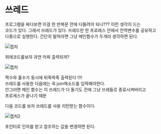 # 쓰레드

프로그램을 짜다보면 이걸 한 반복문 안에 다돌려야 되나??? 이런 생각이 드는 </br>
코드가 있다. 그래서 쓰레드가 있다. 쓰레드란 한 프로레스 안에서 전역변수를 공유하고 </br>
다중으로 실행한다. 간단히 말하자면 그냥 메인함수가 두개라 생각하면 된다. </br>

![캡처](https://user-images.githubusercontent.com/43857226/69915250-73de0e00-1490-11ea-8afa-ce56d0c54c7f.PNG) </br>

위에코드를보자 과연 어찌 출력되까? </br>

![캡처](https://user-images.githubusercontent.com/43857226/69915273-92dca000-1490-11ea-8ecc-39217739c374.PNG) </br>

짝수와 홀수가 동시에 뒤죽박죽 출력된다 !!!! </br>
쓰레드를 사용한 다음에는 꼭 join메소드를 입력해야한다. </br>
안그러면 메인 함수는 이 쓰레드가 다 돌기도 전에 그냥 쓰레들르 종료시켜버리고 </br>
프로세스가 끝나기 때문 </br>

다음 코드를 보자 쓰레드를 사용 리턴받는 함수이다. 

![캡처2](https://user-images.githubusercontent.com/43857226/69915294-c1f31180-1490-11ea-9ebe-091ba3b404bf.PNG) </br>

포인터로 인자를 받고 참조하는 값을 변경하면 된다. </br>
